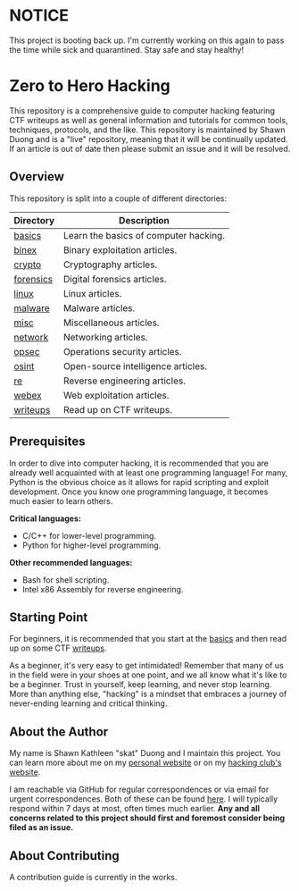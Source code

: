 # NOTICE

This project is booting back up. I'm currently working on this again to pass the time while sick and quarantined. Stay safe and stay healthy!

# Zero to Hero Hacking

This repository is a comprehensive guide to computer hacking featuring CTF writeups as well as general information and tutorials for common tools, techniques, protocols, and the like. This repository is maintained by Shawn Duong and is a "live" repository, meaning that it will be continually updated. If an article is out of date then please submit an issue and it will be resolved.

## Overview

This repository is split into a couple of different directories:

| **Directory**             | **Description**                       |
| ------------------------- | ------------------------------------- |
| [basics](./basics/)       | Learn the basics of computer hacking. |
| [binex](./binex/)         | Binary exploitation articles.         |
| [crypto](./crypto/)       | Cryptography articles.                |
| [forensics](./forensics/) | Digital forensics articles.           |
| [linux](./linux/)         | Linux articles.                       |
| [malware](./malware/)     | Malware articles.                     |
| [misc](./misc)            | Miscellaneous articles.               |
| [network](./network/)     | Networking articles.                  |
| [opsec](./opsec/)         | Operations security articles.         |
| [osint](./osint/)         | Open-source intelligence articles.    |
| [re](./re/)               | Reverse engineering articles.         |
| [webex](./webex/)         | Web exploitation articles.            |
| [writeups](./writeups/)   | Read up on CTF writeups.              |

## Prerequisites

In order to dive into computer hacking, it is recommended that you are already well acquainted with at least one programming language! For many, Python is the obvious choice as it allows for rapid scripting and exploit development. Once you know one programming language, it becomes much easier to learn others.

**Critical languages:**
- C/C++ for lower-level programming.
- Python for higher-level programming.

**Other recommended languages:**
- Bash for shell scripting.
- Intel x86 Assembly for reverse engineering.

## Starting Point

For beginners, it is recommended that you start at the [basics](./basics/) and then read up on some CTF [writeups](./writeups/).

As a beginner, it's very easy to get intimidated! Remember that many of us in the field were in your shoes at one point, and we all know what it's like to be a beginner. Trust in yourself, keep learning, and never stop learning. More than anything else, "hacking" is a mindset that embraces a journey of never-ending learning and critical thinking.

## About the Author

My name is Shawn Kathleen "skat" Duong and I maintain this project. You can learn more about me on my [personal website](https://shawnd.xyz/) or on my [hacking club's website](https://irissec.xyz/members/skat).

I am reachable via GitHub for regular correspondences or via email for urgent correspondences. Both of these can be found [here](https://github.com/shawnduong). I will typically respond within 7 days at most, often times much earlier. **Any and all concerns related to this project should first and foremost consider being filed as an issue.**

## About Contributing

A contribution guide is currently in the works.
